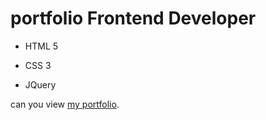 # portfolio Frontend Developer
- HTML 5
* CSS 3
+ JQuery

  

 can you view [my portfolio](https://grishart.github.io/portfolio/).
